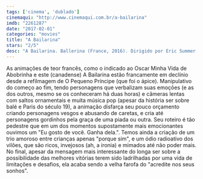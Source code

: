 ```yaml
---
tags: ['cinema', 'dublado']
cinemaqui: "http://www.cinemaqui.com.br/a-bailarina"
imdb: "2261287"
date: "2017-02-01"
categories: "movies"
title: "A Bailarina"
stars: "2/5"
desc: "A Bailarina. Ballerina (France, 2016). Dirigido por Eric Summer, Éric Warin. Escrito por Carol Noble, Eric Summer, Laurent Zeitoun. Com Dane DeHaan (Victor), Elle Fanning (Félicie Milliner), Maddie Ziegler (Camille Le Haut), Carly Rae Jepsen (Odette), Camille Cottin (Félicie Milliner), Julie Khaner (Régine Le Haut), Elana Dunkelman (Dora / Stuck Girl), Laurent Maurel (Mérante), Malik Bentalha (Victor)."
---
```

As animações de teor francês, como o indicado ao Oscar Minha Vida de Abobrinha e este (canadense) A Bailarina estão francamente em declínio desde a refilmagem de O Pequeno Príncipe (que foi o ápice). Manipulativo do começo ao fim, tendo personagens que verbalizam suas emoções (e as dos outros, mesmo se os conheceram há duas horas) e câmeras lentas com saltos ornamentais e muita música pop (apesar da história ser sobre balé e Paris do século 19), a animação disfarça seu pouco orçamento criando personagens vesgos e abusando de caretas, e cria até personagens gordinhos pela graça de uma piada ou outra. Seu roteiro é tão pedestre que em um dos momentos supostamente mais emocionantes ouvimos um "Eu gosto de você. Ganha dela.". Temos ainda a criação de um trio amoroso entre crianças apenas "porque sim", e um ódio radioativo dos vilões, que são ricos, invejosos (ah, a ironia) e mimados até não poder mais. No final, apesar da mensagem mais interessante do longa ser sobre a possibilidade das melhores vitórias terem sido ladrilhadas por uma vida de limitações e desafios, ela acaba sendo a velha farofa do "acredite nos seus sonhos".
